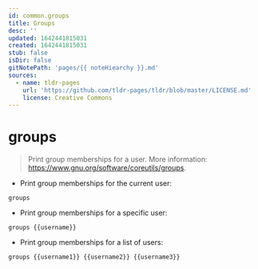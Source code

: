 ```yaml
---
id: common.groups
title: Groups
desc: ''
updated: 1642441815031
created: 1642441815031
stub: false
isDir: false
gitNotePath: 'pages/{{ noteHiearchy }}.md'
sources:
  - name: tldr-pages
    url: 'https://github.com/tldr-pages/tldr/blob/master/LICENSE.md'
    license: Creative Commons
---
```

# groups

> Print group memberships for a user.
> More information: <https://www.gnu.org/software/coreutils/groups>.

- Print group memberships for the current user:

`groups`

- Print group memberships for a specific user:

`groups {{username}}`

- Print group memberships for a list of users:

`groups {{username1}} {{username2}} {{username3}}`

